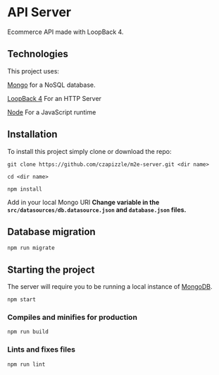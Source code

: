 # API Server
Ecommerce API made with LoopBack 4.


## Technologies
This project uses:

[Mongo](https://www.mongodb.com/) for a NoSQL database.

[LoopBack 4](https://loopback.io/) For an HTTP Server

[Node](https://nodejs.org/en/) For a JavaScript runtime


## Installation

To install this project simply clone or download the repo:

`git clone https://github.com/czapizzle/m2e-server.git <dir name>`

`cd <dir name>`

`npm install`

Add in your local Mongo URI **Change variable in the `src/datasources/db.datasource.json` and `database.json` files.**


## Database migration
```
npm run migrate
```

## Starting the project

The server will require you to be running a local instance of [MongoDB](https://www.mongodb.com/).
```
npm start
```

### Compiles and minifies for production
```
npm run build
```

### Lints and fixes files
```
npm run lint
```

